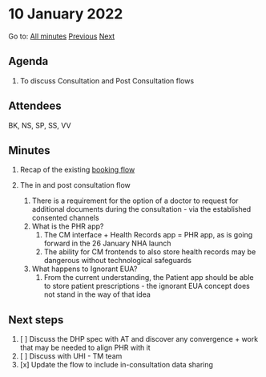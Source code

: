 # 10 January 2022

Go to: [All minutes](../index.md) [Previous](../2021/mom-1612.md) [Next](./mom-0202.md)

## Agenda

1. To discuss Consultation and Post Consultation flows


## Attendees

BK, NS, SP, SS, VV

## Minutes

1. Recap of the existing [booking flow](https://whimsical.com/booking-document-upload-DBZHqEf2Pube4V6AMyzhUV)

2. The in and post consultation flow 
    1. There is a requirement for the option of a doctor to request for additional documents during the consultation - via the established consented channels
    2. What is the PHR app?
       1. The CM interface + Health Records app = PHR app, as is going forward in the 26 January NHA launch
       2. The ability for CM frontends to also store health records may be dangerous without technological safeguards 
     3. What happens to Ignorant EUA?
        1. From the current understanding, the Patient app should be able to store patient prescriptions - the ignorant EUA concept does not stand in the way of that idea

## Next steps

1. [ ] Discuss the DHP spec with AT and discover any convergence + work that may be needed to align PHR with it
2. [ ] Discuss with UHI - TM team
3. [x] Update the flow to include in-consultation data sharing

